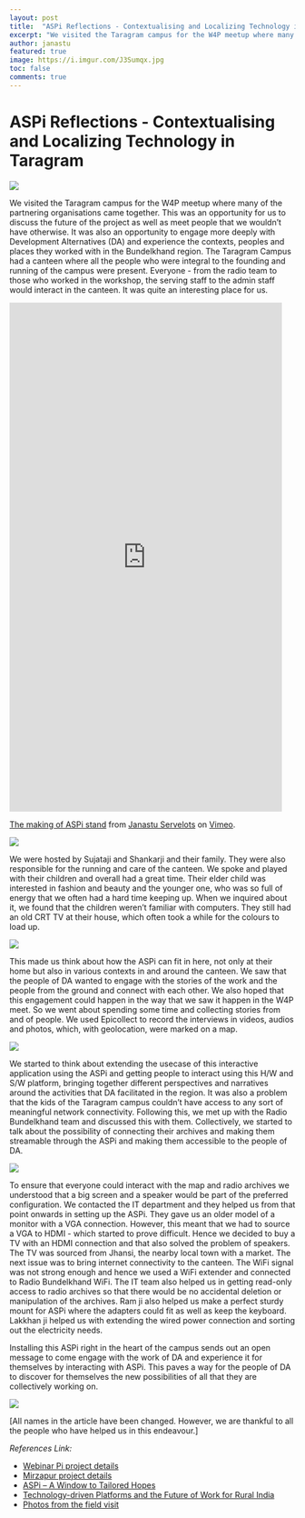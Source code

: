 ```yaml
---
layout: post
title:  "ASPi Reflections - Contextualising and Localizing Technology in Taragram"
excerpt: "We visited the Taragram campus for the W4P meetup where many of the partnering organisations came together."
author: janastu
featured: true
image: https://i.imgur.com/J3Sumqx.jpg
toc: false
comments: true
---
```


# ASPi Reflections - Contextualising and Localizing Technology in Taragram


![](https://i.imgur.com/urp4m9O.jpg)

We visited the Taragram campus for the W4P meetup where many of the partnering organisations came together. This was an opportunity for us to discuss the future of the project as well as meet people that we wouldn’t have otherwise. It was also an opportunity to engage more deeply with Development Alternatives (DA) and experience the contexts, peoples and places they worked with in the Bundelkhand region. The Taragram Campus had a canteen where all the people who were integral to the founding and running of the campus were present. Everyone - from the radio team to those who worked in the workshop, the serving staff to the admin staff would interact in the canteen. It was quite an interesting place for us.

<div style="padding:177.78% 0 0 0; position:relative; max-width:480px;"><iframe src="https://player.vimeo.com/video/657308326?h=b1fc531758&color=00ab6b" style="position:absolute;top:0;left:0;width:100%;height:100%;" frameborder="0" allow="autoplay; fullscreen; picture-in-picture" allowfullscreen></iframe></div><script src="https://player.vimeo.com/api/player.js"></script>
<p><a href="https://vimeo.com/657308326">The making of ASPi stand</a> from <a href="https://vimeo.com/user84338587">Janastu Servelots</a> on <a href="https://vimeo.com">Vimeo</a>.</p>

![](https://i.imgur.com/c3gQh6X.jpg)



We were hosted by Sujataji and Shankarji and their family. They were also responsible for the running and care of the canteen. We spoke and played with their children and overall had a great time. Their elder child was interested in fashion and beauty and the younger one, who was so full of energy that we often had a hard time keeping up. When we inquired about it, we found that the children weren’t familiar with computers. They still had an old CRT TV at their house, which often took a while for the colours to load up.

![](https://i.imgur.com/J3Sumqx.jpg)

This made us think about how the ASPi can fit in here, not only at their home but also in various contexts in and around the canteen. We saw that the people of DA wanted to engage with the stories of the work and the people from the ground and connect with each other. We also hoped that this engagement could happen in the way that we saw it happen in the W4P meet. So we went about spending some time and collecting stories from and of people. We used Epicollect to record the interviews in videos, audios and photos, which, with geolocation, were marked on a map.

![](https://i.imgur.com/7QQAz7n.jpg)

We started to think about extending the usecase of this interactive application using the ASPi and getting people to interact using this H/W and S/W platform, bringing together different perspectives and narratives around the activities that DA facilitated in the region. It was also a problem that the kids of the Taragram campus couldn’t have access to any sort of meaningful network connectivity. Following this, we met up with the Radio Bundelkhand team and discussed this with them. Collectively, we started to talk about the possibility of connecting their archives and making them streamable through the ASPi and making them accessible to the people of DA. 

![](https://i.imgur.com/KUMqSzR.jpg)

To ensure that everyone could interact with the map and radio archives we understood that a big screen and a speaker would be part of the preferred configuration. We contacted the IT department and they helped us from that point onwards in setting up the ASPi. They gave us an older model of a monitor with a VGA connection. However, this meant that we had to source a VGA to HDMI  - which started to prove difficult. Hence we decided to buy a TV with an HDMI connection and that also solved the problem of speakers. The TV was sourced from Jhansi, the nearby local town with a market. The next issue was to bring internet connectivity to the canteen. The WiFi signal was not strong enough and hence we used a WiFi extender and connected to Radio Bundelkhand WiFi. The IT team also helped us in getting read-only access to radio archives so that there would be no accidental deletion or manipulation of the archives.  Ram ji also helped us make a perfect sturdy mount for ASPi where the adapters could fit as well as keep the keyboard. Lakkhan ji helped us with extending the wired power connection and sorting out the electricity needs.

Installing this ASPi right in the heart of the campus sends out an open message to come engage with the work of DA and experience it for themselves by interacting with ASPi. This paves a way for the people of DA to discover for themselves the new possibilities of all that they are collectively working on.

![](https://i.imgur.com/3Av4c0a.jpg)

[All names in the article have been changed. However, we are thankful to all the people who have helped us in this endeavour.]

*References Link:*
* [Webinar Pi project details](https://open.janastu.org/projects/webinar-pi)
* [Mirzapur project details](https://open.janastu.org/projects/mirzapur)
* [ASPi – A Window to Tailored Hopes](https://www.devalt.org/newsletter/feb21/of_2.htm)
* [Technology-driven Platforms and the Future of Work for Rural India](https://www.devalt.org/newsletter/may21/of_2.htm)
* [Photos from the field visit]( https://photos.app.goo.gl/FpCwaSEKq9ef2SUY9)
